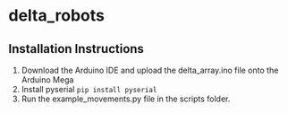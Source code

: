 # delta_robots

## Installation Instructions
1. Download the Arduino IDE and upload the delta_array.ino file onto the Arduino Mega
2. Install pyserial
`
pip install pyserial
`
3. Run the example_movements.py file in the scripts folder.
